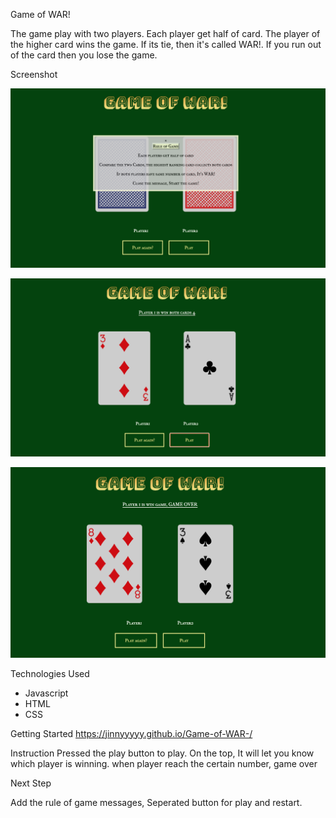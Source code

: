 Game of WAR!

The game play with two players. Each player get half of card. The player of the higher card wins the game. If its tie, then it's called WAR!. If you run out of the card then you lose the game. 

Screenshot 

![main](assets/imagescreenshot/main.jpg)

![startgame](assets/imagescreenshot/playing.jpg)

![endgame](assets/imagescreenshot/gameend.jpg)

Technologies Used
- Javascript 
- HTML
- CSS

Getting Started
https://jinnyyyyy.github.io/Game-of-WAR-/

Instruction
Pressed the play button to play.
On the top, It will let you know which player is winning.
when player reach the certain number, game over

Next Step

Add the rule of game messages, Seperated button for play and restart. 
